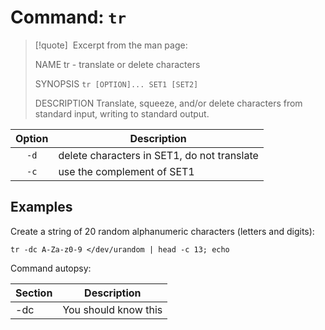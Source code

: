 # Command: `tr`

> [!quote] &nbsp;Excerpt from the man page:
> 
> NAME
> tr - translate or delete characters
> 
> SYNOPSIS
> `tr [OPTION]... SET1 [SET2]`
> 
> DESCRIPTION
> Translate, squeeze, and/or delete characters from standard input, writing to standard output.

| Option | Description                                 |
| :----: | ------------------------------------------- |
|  `-d`  | delete characters in SET1, do not translate |
|  `-c`  | use the complement of SET1                  |

## Examples

Create a string of 20 random alphanumeric characters (letters and digits):
```shell
tr -dc A-Za-z0-9 </dev/urandom | head -c 13; echo
```
Command autopsy:

| Section | Description          |
| :------ | -------------------- |
| -dc     | You should know this |

